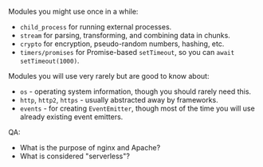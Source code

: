 Modules you might use once in a while:
- `child_process` for running external processes.
- `stream` for parsing, transforming, and combining data in chunks.
- `crypto` for encryption, pseudo-random numbers, hashing, etc.
- `timers/promises` for Promise-based `setTimeout`, so you can `await setTimeout(1000)`.

Modules you will use very rarely but are good to know about:
- `os` - operating system information, though you should rarely need this.
- `http`, `http2`, `https` - usually abstracted away by frameworks.
- `events` - for creating `EventEmitter`, though most of the time you will use already existing event emitters.

QA:
- What is the purpose of nginx and Apache?
- What is considered "serverless"?